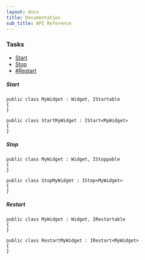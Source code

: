 ```yaml
---
layout: docs
title: Documentation
sub_title: API Reference
---
```


### Tasks

- [Start](#start)
- [Stop](#stop)
- [#Restart](#restart)

##### Start

```
public class MyWidget : Widget, IStartable
{
}
```

```
public class StartMyWidget : IStart<MyWidget>
{
}
```

##### Stop

```
public class MyWidget : Widget, IStoppable
{
}
```

```
public class StopMyWidget : IStop<MyWidget>
{
}
```

##### Restart

```
public class MyWidget : Widget, IRestartable
{
}
```

```
public class RestartMyWidget : IRestart<MyWidget>
{
}
```
